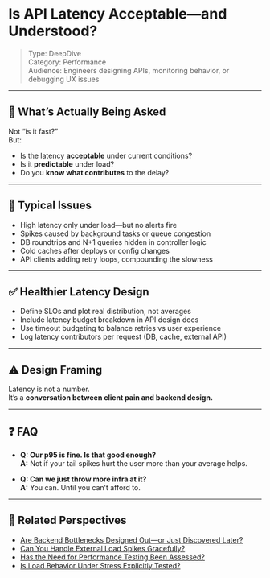 # Is API Latency Acceptable—and Understood?

> Type: DeepDive  
> Category: Performance  
> Audience: Engineers designing APIs, monitoring behavior, or debugging UX issues

---

## 🧠 What’s Actually Being Asked

Not “is it fast?”  
But:

- Is the latency **acceptable** under current conditions?  
- Is it **predictable** under load?  
- Do you **know what contributes** to the delay?

---

## 🚨 Typical Issues

- High latency only under load—but no alerts fire  
- Spikes caused by background tasks or queue congestion  
- DB roundtrips and N+1 queries hidden in controller logic  
- Cold caches after deploys or config changes  
- API clients adding retry loops, compounding the slowness

---

## ✅ Healthier Latency Design

- Define SLOs and plot real distribution, not averages  
- Include latency budget breakdown in API design docs  
- Use timeout budgeting to balance retries vs user experience  
- Log latency contributors per request (DB, cache, external API)

---

## ⚠️ Design Framing

Latency is not a number.  
It’s a **conversation between client pain and backend design.**

---

## ❓ FAQ

- **Q: Our p95 is fine. Is that good enough?**  
  **A:** Not if your tail spikes hurt the user more than your average helps.

- **Q: Can we just throw more infra at it?**  
  **A:** You can. Until you can’t afford to.

---

## 🔗 Related Perspectives

- [Are Backend Bottlenecks Designed Out—or Just Discovered Later?](backend-bottlenecks.md)
- [Can You Handle External Load Spikes Gracefully?](external-pressure-resilience.md)
- [Has the Need for Performance Testing Been Assessed?](../test/performance-test-plan.md)
- [Is Load Behavior Under Stress Explicitly Tested?](../test/high-load-behavior-testing.md)
